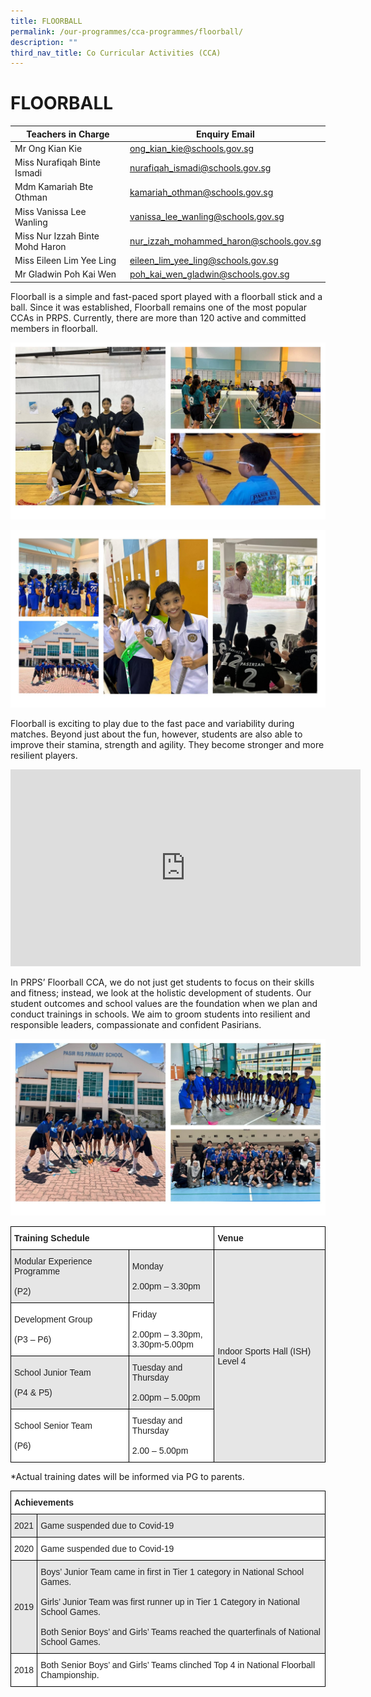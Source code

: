 ```yaml
---
title: FLOORBALL
permalink: /our-programmes/cca-programmes/floorball/
description: ""
third_nav_title: Co Curricular Activities (CCA)
---
```

# **FLOORBALL**




|Teachers in Charge | Enquiry Email | 
| -------- | -------- | 
| Mr Ong Kian Kie     | ong_kian_kie@schools.gov.sg     | 
|Miss Nurafiqah Binte Ismadi|nurafiqah_ismadi@schools.gov.sg|
|Mdm Kamariah Bte Othman|kamariah_othman@schools.gov.sg|
|Miss Vanissa Lee Wanling|vanissa_lee_wanling@schools.gov.sg|
|Miss Nur Izzah Binte Mohd Haron|nur_izzah_mohammed_haron@schools.gov.sg|
|Miss Eileen Lim Yee Ling|eileen_lim_yee_ling@schools.gov.sg|
|Mr Gladwin Poh Kai Wen|poh_kai_wen_gladwin@schools.gov.sg|






Floorball is a simple and fast-paced sport played with a floorball stick and a ball. Since it was established, Floorball remains one of the most popular CCAs in PRPS. Currently, there are more than 120 active and committed members in floorball.

![](/images/CCA/image%20p4.jpg)

![](/images/CCA/image%20p3.jpg)

Floorball is exciting to play due to the fast pace and variability during matches. Beyond just about the fun, however, students are also able to improve their stamina, strength and agility. They become stronger and more resilient players.

<iframe width="560" height="315" src="https://www.youtube.com/embed/IhpOFZaJo0A" title="YouTube video player" frameborder="0" allow="accelerometer; autoplay; clipboard-write; encrypted-media; gyroscope; picture-in-picture; web-share" allowfullscreen=""></iframe>

In PRPS’ Floorball CCA, we do not just get students to focus on their skills and fitness; instead, we look at the holistic development of students. Our student outcomes and school values are the foundation when we plan and conduct trainings in schools. We aim to groom students into resilient and responsible leaders, compassionate and confident Pasirians.

![](/images/CCA/image%201.jpg)


<table style="border-collapse:collapse;border-spacing:0" class="tg"><thead><tr><th style="background-color:#FFF;border-color:#000000;border-style:solid;border-width:1px;color:#222;font-family:Arial, sans-serif;font-size:14px;font-weight:bold;overflow:hidden;padding:10px 5px;text-align:left;vertical-align:top;word-break:normal" colspan="2"><span style="font-weight:bold">Training Schedule</span></th><th style="background-color:#FFF;border-color:#000000;border-style:solid;border-width:1px;color:#222;font-family:Arial, sans-serif;font-size:14px;font-weight:bold;overflow:hidden;padding:10px 5px;text-align:left;vertical-align:top;word-break:normal"><span style="font-weight:bold">Venue</span></th></tr></thead><tbody><tr><td style="background-color:#E6E6E6;border-color:#000000;border-style:solid;border-width:1px;color:#222;font-family:Arial, sans-serif;font-size:14px;overflow:hidden;padding:10px 5px;text-align:left;vertical-align:middle;word-break:normal">Modular Experience Programme<br><br>(P2)</td><td style="background-color:#E6E6E6;border-color:#000000;border-style:solid;border-width:1px;color:#222;font-family:Arial, sans-serif;font-size:14px;overflow:hidden;padding:10px 5px;text-align:left;vertical-align:middle;word-break:normal">Monday<br><br>2.00pm – 3.30pm</td><td style="background-color:#E6E6E6;border-color:#000000;border-style:solid;border-width:1px;color:#222;font-family:Arial, sans-serif;font-size:14px;overflow:hidden;padding:10px 5px;text-align:left;vertical-align:middle;word-break:normal" rowspan="4">Indoor Sports Hall (ISH) Level 4</td></tr><tr><td style="background-color:#FFF;border-color:black;border-style:solid;border-width:1px;color:#222;font-family:Arial, sans-serif;font-size:14px;overflow:hidden;padding:10px 5px;text-align:left;vertical-align:middle;word-break:normal">Development Group<br><br>(P3 – P6)</td><td style="background-color:#FFF;border-color:black;border-style:solid;border-width:1px;color:#222;font-family:Arial, sans-serif;font-size:14px;overflow:hidden;padding:10px 5px;text-align:left;vertical-align:middle;word-break:normal">Friday<br><br>2.00pm – 3.30pm,<br>3.30pm-5.00pm</td></tr><tr><td style="background-color:#E6E6E6;border-color:black;border-style:solid;border-width:1px;color:#222;font-family:Arial, sans-serif;font-size:14px;overflow:hidden;padding:10px 5px;text-align:left;vertical-align:middle;word-break:normal">School Junior Team<br><br>(P4 &amp; P5)</td><td style="background-color:#E6E6E6;border-color:black;border-style:solid;border-width:1px;color:#222;font-family:Arial, sans-serif;font-size:14px;overflow:hidden;padding:10px 5px;text-align:left;vertical-align:middle;word-break:normal">Tuesday and Thursday<br><br>2.00pm – 5.00pm</td></tr><tr><td style="background-color:#FFF;border-color:black;border-style:solid;border-width:1px;color:#222;font-family:Arial, sans-serif;font-size:14px;overflow:hidden;padding:10px 5px;text-align:left;vertical-align:middle;word-break:normal">School Senior Team<br><br>(P6)</td><td style="background-color:#FFF;border-color:black;border-style:solid;border-width:1px;color:#222;font-family:Arial, sans-serif;font-size:14px;overflow:hidden;padding:10px 5px;text-align:left;vertical-align:middle;word-break:normal">Tuesday and Thursday<br><br>2.00 – 5.00pm</td></tr></tbody></table>

\*Actual training dates will be informed via PG to parents.

<table style="border-collapse:collapse;border-spacing:0" class="tg"><thead><tr><th style="background-color:#FFF;border-color:#000000;border-style:solid;border-width:1px;color:#222;font-family:Arial, sans-serif;font-size:14px;font-weight:bold;overflow:hidden;padding:10px 5px;text-align:left;vertical-align:top;word-break:normal" colspan="2"><span style="font-weight:bold">Achievements</span></th></tr></thead><tbody><tr><td style="background-color:#E6E6E6;border-color:#000000;border-style:solid;border-width:1px;color:#222;font-family:Arial, sans-serif;font-size:14px;overflow:hidden;padding:10px 5px;text-align:left;vertical-align:middle;word-break:normal">2021</td><td style="background-color:#E6E6E6;border-color:#000000;border-style:solid;border-width:1px;color:#222;font-family:Arial, sans-serif;font-size:14px;overflow:hidden;padding:10px 5px;text-align:left;vertical-align:middle;word-break:normal">Game suspended due to Covid-19</td></tr><tr><td style="background-color:#FFF;border-color:black;border-style:solid;border-width:1px;color:#222;font-family:Arial, sans-serif;font-size:14px;overflow:hidden;padding:10px 5px;text-align:left;vertical-align:middle;word-break:normal">2020</td><td style="background-color:#FFF;border-color:black;border-style:solid;border-width:1px;color:#222;font-family:Arial, sans-serif;font-size:14px;overflow:hidden;padding:10px 5px;text-align:left;vertical-align:middle;word-break:normal">Game suspended due to Covid-19</td></tr><tr><td style="background-color:#E6E6E6;border-color:black;border-style:solid;border-width:1px;color:#222;font-family:Arial, sans-serif;font-size:14px;overflow:hidden;padding:10px 5px;text-align:left;vertical-align:middle;word-break:normal">2019</td><td style="background-color:#E6E6E6;border-color:black;border-style:solid;border-width:1px;color:#222;font-family:Arial, sans-serif;font-size:14px;overflow:hidden;padding:10px 5px;text-align:left;vertical-align:middle;word-break:normal">Boys’ Junior Team came in first in Tier 1 category in National School Games.<br><br>Girls’ Junior Team was first runner up in Tier 1 Category in National School Games.<br><br>Both Senior Boys’ and Girls’ Teams reached the quarterfinals of National School Games.</td></tr><tr><td style="background-color:#FFF;border-color:black;border-style:solid;border-width:1px;color:#222;font-family:Arial, sans-serif;font-size:14px;overflow:hidden;padding:10px 5px;text-align:left;vertical-align:middle;word-break:normal">2018</td><td style="background-color:#FFF;border-color:black;border-style:solid;border-width:1px;color:#222;font-family:Arial, sans-serif;font-size:14px;overflow:hidden;padding:10px 5px;text-align:left;vertical-align:middle;word-break:normal">Both Senior Boys’ and Girls’ Teams clinched Top 4 in National Floorball Championship.</td></tr></tbody></table>